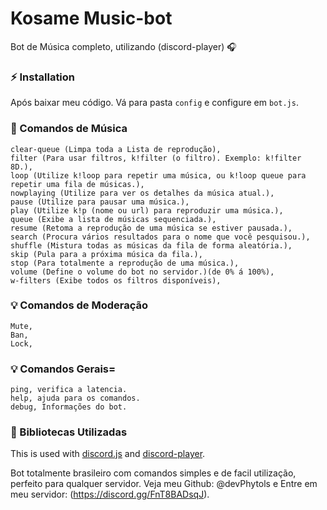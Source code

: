 # Kosame Music-bot

Bot de Música completo, utilizando (discord-player) 🎧

### ⚡ Installation

Após baixar meu código.
Vá para pasta `config` e configure em `bot.js`.

### 🎵 Comandos de Música

```
clear-queue (Limpa toda a Lista de reprodução),
filter (Para usar filtros, k!filter (o filtro). Exemplo: k!filter 8D.),
loop (Utilize k!loop para repetir uma música, ou k!loop queue para repetir uma fila de músicas.),
nowplaying (Utilize para ver os detalhes da música atual.),
pause (Utilize para pausar uma música.),
play (Utilize k!p (nome ou url) para reproduzir uma música.),
queue (Exibe a lista de músicas sequenciada.),
resume (Retoma a reprodução de uma música se estiver pausada.),
search (Procura vários resultados para o nome que você pesquisou.),
shuffle (Mistura todas as músicas da fila de forma aleatória.),
skip (Pula para a próxima música da fila.),
stop (Para totalmente a reprodução de uma música.),
volume (Define o volume do bot no servidor.)(de 0% á 100%),
w-filters (Exibe todos os filtros disponíveis),
```

### 💡 Comandos de Moderação

```
Mute,
Ban,
Lock,
```

### 💡 Comandos Gerais=

```
ping, verifica a latencia.
help, ajuda para os comandos.
debug, Informações do bot.
```

### 🏓 Bibliotecas Utilizadas

This is used with [discord.js](https://www.npmjs.com/package/discord.js) and [discord-player](https://www.npmjs.com/package/discord-player).

Bot totalmente brasileiro com comandos simples e de facil utilização, perfeito para qualquer servidor.
Veja meu Github: @devPhytols e Entre em meu servidor: (https://discord.gg/FnT8BADsqJ).